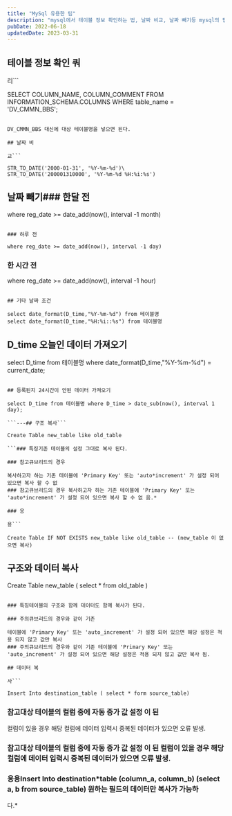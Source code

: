 ```yaml
---
title: "MySql 유용한 팁"
description: "mysql에서 테이블 정보 확인하는 법, 날짜 비교, 날짜 빼기등 mysql의 팁을 기록하였습니다."
pubDate: 2022-06-18
updatedDate: 2023-03-31
---
```


## 테이블 정보 확인 쿼

리```

SELECT COLUMN_NAME, COLUMN_COMMENT
FROM INFORMATION_SCHEMA.COLUMNS
WHERE table_name = 'DV_CMMN_BBS';

```

DV_CMMN_BBS 대신에 대상 테이블명을 넣으면 된다.

## 날짜 비

교```

STR_TO_DATE('2000-01-31', '%Y-%m-%d')\
STR_TO_DATE('200001310000', '%Y-%m-%d %H:%i:%s')

```

## 날짜 빼기### 한달 전

where reg_date >= date_add(now(), interval -1 month)

```

### 하루 전

where reg_date >= date_add(now(), interval -1 day)

```

### 한 시간 전

where reg_date >= date_add(now(), interval -1 hour)

```

## 기타 날짜 조건

select date_format(D_time,"%Y-%m-%d") from 테이블명 
select date_format(D_time,"%H:%i::%s") from 테이블명 

```

## D_time 오늘인 데이터 가져오기

select D_time from 테이블명 where date_format(D_time,"%Y-%m-%d") = current_date;

```

## 등록된지 24시간이 안된 데이터 가져오기

select D_time from 테이블명 where D_time > date_sub(now(), interval 1 day);

```---## 구조 복사```

Create Table new_table like old_table

```### 특징기존 테이블의 설정 그대로 복사 된다.

### 참고큐브리드의 경우

복사하고자 하는 기존 테이블에 'Primary Key' 또는 'auto*increment' 가 설정 되어 있으면 복사 할 수 없
### 참고큐브리드의 경우 복사하고자 하는 기존 테이블에 'Primary Key' 또는 'auto*increment' 가 설정 되어 있으면 복사 할 수 없 음.*

### 응

용```

Create Table IF NOT EXISTS new_table like old_table -- (new_table 이 없으면 복사)

```

## 구조와 데이터 복사

Create Table new_table ( select * from old_table )

```

### 특징테이블의 구조와 함께 데이터도 함께 복사가 된다.

### 주의큐브리드의 경우와 같이 기존

테이블에 'Primary Key' 또는 'auto_increment' 가 설정 되어 있으면 해당 설정은 적용 되지 않고 값만 복사
### 주의큐브리드의 경우와 같이 기존 테이블에 'Primary Key' 또는 'auto_increment' 가 설정 되어 있으면 해당 설정은 적용 되지 않고 값만 복사 됨.

## 데이터 복

사```

Insert Into destination_table ( select * form source_table)

```

### 참고대상 테이블의 컬럼 중에 자동 증가 값 설정 이 된

컬럼이 있을 경우 해당 컬럼에 데이터 입력시 중복된 데이터가 있으면 오류 발생.
### 참고대상 테이블의 컬럼 중에 자동 증가 값 설정 이 된 컬럼이 있을 경우 해당 컬럼에 데이터 입력시 중복된 데이터가 있으면 오류 발생.
### 응용Insert Into destination*table (column_a, column_b) (select a, b from source_table) 원하는 필드의 데이터만 복사가 가능하

다.*
